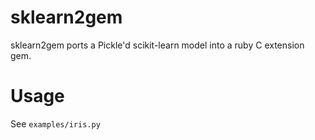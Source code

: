 # sklearn2gem

sklearn2gem ports a Pickle'd scikit-learn model into a ruby C extension gem.

# Usage

See `examples/iris.py`
